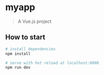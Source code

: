 # myapp

> A Vue.js project

## How to start
``` bash
# install dependencies
npm install

# serve with hot reload at localhost:8080
npm run dev

